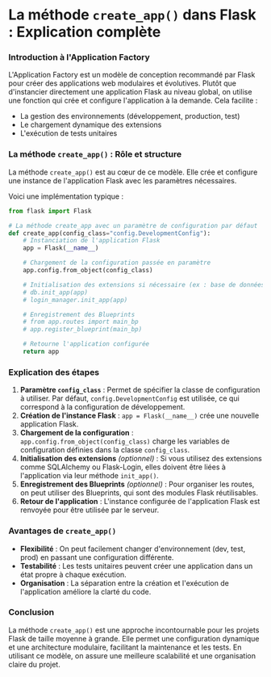 # La méthode `create_app()` dans Flask : Explication complète

### Introduction à l'Application Factory
L'Application Factory est un modèle de conception recommandé par Flask pour créer des applications web modulaires et évolutives. Plutôt que d'instancier directement une application Flask au niveau global, on utilise une fonction qui crée et configure l'application à la demande. Cela facilite :
- La gestion des environnements (développement, production, test)
- Le chargement dynamique des extensions
- L'exécution de tests unitaires

### La méthode `create_app()` : Rôle et structure
La méthode `create_app()` est au cœur de ce modèle. Elle crée et configure une instance de l'application Flask avec les paramètres nécessaires.

Voici une implémentation typique :

```python
from flask import Flask

# La méthode create_app avec un paramètre de configuration par défaut
def create_app(config_class="config.DevelopmentConfig"):
    # Instanciation de l'application Flask
    app = Flask(__name__)

    # Chargement de la configuration passée en paramètre
    app.config.from_object(config_class)

    # Initialisation des extensions si nécessaire (ex : base de données, authentification)
    # db.init_app(app)
    # login_manager.init_app(app)

    # Enregistrement des Blueprints
    # from app.routes import main_bp
    # app.register_blueprint(main_bp)

    # Retourne l'application configurée
    return app
```

### Explication des étapes
1. **Paramètre `config_class`** : Permet de spécifier la classe de configuration à utiliser. Par défaut, `config.DevelopmentConfig` est utilisée, ce qui correspond à la configuration de développement.
2. **Création de l'instance Flask** : `app = Flask(__name__)` crée une nouvelle application Flask.
3. **Chargement de la configuration** : `app.config.from_object(config_class)` charge les variables de configuration définies dans la classe `config_class`.
4. **Initialisation des extensions** *(optionnel)* : Si vous utilisez des extensions comme SQLAlchemy ou Flask-Login, elles doivent être liées à l'application via leur méthode `init_app()`.
5. **Enregistrement des Blueprints** *(optionnel)* : Pour organiser les routes, on peut utiliser des Blueprints, qui sont des modules Flask réutilisables.
6. **Retour de l'application** : L'instance configurée de l'application Flask est renvoyée pour être utilisée par le serveur.

### Avantages de `create_app()`
- **Flexibilité** : On peut facilement changer d'environnement (dev, test, prod) en passant une configuration différente.
- **Testabilité** : Les tests unitaires peuvent créer une application dans un état propre à chaque exécution.
- **Organisation** : La séparation entre la création et l'exécution de l'application améliore la clarté du code.

### Conclusion
La méthode `create_app()` est une approche incontournable pour les projets Flask de taille moyenne à grande. Elle permet une configuration dynamique et une architecture modulaire, facilitant la maintenance et les tests. En utilisant ce modèle, on assure une meilleure scalabilité et une organisation claire du projet.


